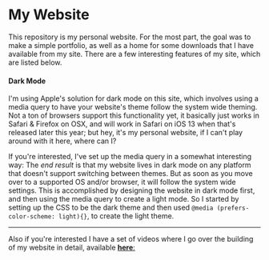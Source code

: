 # My Website

This repository is my personal website. For the most part, the goal was to make a simple portfolio, as well as a home for some downloads that I have available from my site. There are a few interesting features of my site, which are listed below.

#### Dark Mode
I'm using Apple's solution for dark mode on this site, which involves using a media query to have your website's theme follow the system wide theming. Not a ton of browsers support this functionality yet, it basically just works in Safari & Firefox on OSX, and will work in Safari on iOS 13 when that's released later this year; but hey, it's my personal website, if I can't play around with it here, where can I?

If you're interested, I've set up the media query in a somewhat interesting way: The *end result* is that my website lives in dark mode on any platform that doesn't support switching between themes. But as soon as you move over to a supported OS and/or browser, it will follow the system wide settings.
This is accomplished by designing the website in dark mode first, and then using the media query to create a light mode. So I started by setting up the CSS to be the dark theme and then used ```@media (prefers-color-scheme: light){}```, to create the light theme.

----

Also if you're interested I have a set of videos where I go over the building of my website in detail, available [**here**:](https://www.youtube.com/playlist?list=PLIYVhRocqRoT6yvieIyNehUz6VnB6hXhF "Let's Code Playlist") 
